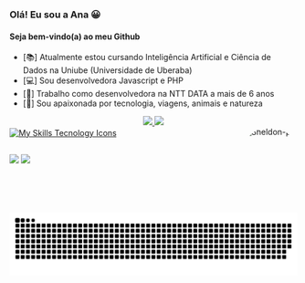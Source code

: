 ### Olá! Eu sou a Ana 😀
#### Seja bem-vindo(a) ao meu Github

- [📚]   Atualmente estou cursando Inteligência Artificial e Ciência de Dados na Uniube (Universidade de Uberaba)
- [💻]   Sou desenvolvedora Javascript e PHP
- [🌟]   Trabalho como desenvolvedora na NTT DATA a mais de 6 anos
- [🤘]   Sou apaixonada por tecnologia, viagens, animais e natureza
   
<div align="center">
  <a href="https://github.com/carolqueirozp">
  <img height="180em" src="https://github-readme-stats.vercel.app/api?username=carolqueirozp&show_icons=true&theme=dracula&include_all_commits=true&count_private=true"/>
  <img height="180em" src="https://github-readme-stats.vercel.app/api/top-langs/?username=carolqueirozp&layout=compact&langs_count=7&theme=dracula"/>
</div>

<div style="display: inline_block">
  <img align="center" alt="My Skills Tecnology Icons" height="120" width="120"  src="https://skillicons.dev/icons?i=javascript,nodejs,php" />
  <img align="right" alt="Sheldon-pic" height="150" style="border-radius:50px;"    src="https://tenor.com/view/young-sheldon-spock-long-live-and-prosper-star-trek-sheldon-cooper-gif-15844681.gif">
</div>

##

<div> 
  <a href = "mailto:carolqueiroz.ti@gmail.com"><img src="https://img.shields.io/badge/-Gmail-%23333?style=for-the-badge&logo=gmail&logoColor=white" target="_blank"></a>
  <a href="https://www.linkedin.com/in/anaqueirozpapa" target="_blank"><img src="https://img.shields.io/badge/-LinkedIn-%230077B5?style=for-the-badge&logo=linkedin&logoColor=white" target="_blank"></a> 
   
  ![Snake animation](https://raw.githubusercontent.com/carolqueirozp/carolqueirozp/output/github-contribution-grid-snake.svg)
 
</div>
